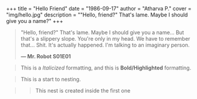 +++
title = "Hello Friend"
date = "1986-09-17"
author = "Atharva P."
cover = "img/hello.jpg"
description = "\"Hello, friend?\" That's lame. Maybe I should give you a name?"
+++

> "Hello, friend?" That's lame.
> Maybe I should give you a name...
> But that's a slippery slope.
> You're only in my head.
> We have to remember that...
> Shit.
> It's actually happened.
> I'm talking to an imaginary person.
>
> **— Mr. Robot S01E01**


> This is a *Italicized* formatting, and this is **Bold/Highlighted** formatting.

> This is a start to nesting.

 >> This nest is created inside the first one

 ``` /this is code formatting
  
